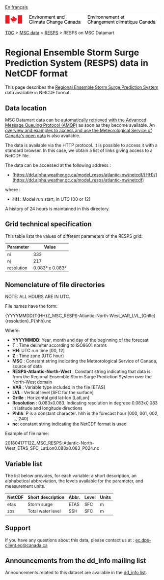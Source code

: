 [En français](readme_resps-datamart_fr.md)

![ECCC logo](../../img_eccc-logo.png)

[TOC](../../readme_en.md) > [MSC data](../readme_en.md) > [RESPS](readme_resps_en.md) > RESPS on MSC Datamart

# Regional Ensemble Storm Surge Prediction System (RESPS) data in NetCDF format

This page describes the [Regional Ensemble Storm Surge Prediction System](readme_resps_en.md) data available in NetCDF format.

## Data location

MSC Datamart data can be [automatically retrieved with the Advanced Message Queuing Protocol (AMQP)](../../msc-datamart/amqp_en.md) as soon as they become available. An [overview and examples to access and use the Meteorological Service of Canada's open data](../../usage/readme_en.md) is also available.

The data is available via the HTTP protocol. It is possible to access it with a standard browser. In this case, we obtain a list of links giving access to a NetCDF file.

The data can be accessed at the following address :

* [https://dd.alpha.weather.gc.ca/model_resps/atlantic-nw/netcdf/{HH}/](https://dd.alpha.weather.gc.ca/model_resps/atlantic-nw/netcdf)

where :

* __HH__ : Model run start, in UTC [00 or 12]

A history of 24 hours is maintained in this directory.

## Grid technical specification

This table lists the values of different parameters of the RESPS grid:

| Parameter | Value |
| ------ | ------ |
| ni | 333 |
| nj | 217 |
| resolution | 0.083° x 0.083° |


##    Nomenclature of file directories

NOTE:  ALL HOURS ARE IN UTC.

File names have the form:

{YYYYMMDD}T{HH}Z_MSC_RESPS-Atlantic-North-West_VAR_LVL_{Grille}{resolution}_P{hhh}.nc 

Where:

* __YYYYMMDD__: Year, month and day of the beginning of the forecast
* __T__ : Time delimiter according to ISO8601 norms
* __HH__: UTC run time [00, 12]
* __Z__ : Time zone (UTC hour)
* __MSC__ : Constant string indicating the Meteorological Service of Canada, source of data
* __RESPS-Atlantic-North-West__ : Constant string indicating that data is from the Regional Ensemble Storm Surge Prediction System over the North-West domain
* __VAR__ : Variable type included in the file [ETAS]
* __LVL__ : Vertical level [SFC for the surface]
* __Grille__ : Horizontal grid lat-lon [LatLon]
* __Resolution__ : 0.083x0.083. Indicating resolution in degreee 0.083x0.083 in latitude and longitude directions
* __Phhh__: P is a constant character. hhh is the forecast hour [000, 001, 002, ..., 240]
* __nc__: constant string indicating the NetCDF format is used

Example of file name:

20180417T12Z_MSC_RESPS-Atlantic-North-West_ETAS_SFC_LatLon0.083x0.083_P024.nc

##    Variable list

The list below provides, for each variable: a short description, an alphabetical abbreviation, the levels available for the parameter, and measurement units.

|NetCDF  | Short description|                          Abbr.|  Level|  Units|
|--------|---------------|----------|----------|----------|
|etas    |Storm surge    |                            ETAS|   SFC|    m|
|zos     |Total water level|                            SSH|   SFC|    m|


## Support

If you have any questions about this data, please contact us at : [ec.dps-client.ec@canada.ca](mailto:ec.dps-client.ec@canada.ca)

## Announcements from the dd_info mailing list

Announcements related to this dataset are available in the [dd_info list](https://lists.ec.gc.ca/cgi-bin/mailman/listinfo/dd_info).
